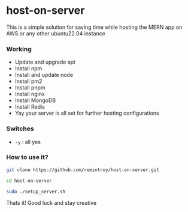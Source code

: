 # host-on-server

This is a simple solution for saving time while hosting the MERN app on AWS or any other ubuntu22.04 instance

### Working

* Update and upgrade apt
* Install npm
* Install and update node
* Install pm2
* Install pnpm
* Install nginx
* Install MongoDB
* Install Redis
* Yay your server is all set for further hosting configurations

### Switches

* `-y` : all yes

### How to use it?

```bash
git clone https://github.com/remintroy/host-on-server.git
```

```bash
cd host-on-server
```

```bash
sudo ./setup_server.sh
```

Thats it! Good luck and stay creative
